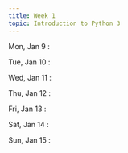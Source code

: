 ```yaml
---
title: Week 1
topic: Introduction to Python 3
---
```

Mon, Jan 9
: [](#)

Tue, Jan 10
: [](#)

Wed, Jan 11
: [](#)

Thu, Jan 12
: [](#)

Fri, Jan 13
: [](#)

Sat, Jan 14
: [](#)

Sun, Jan 15
: [](#)

